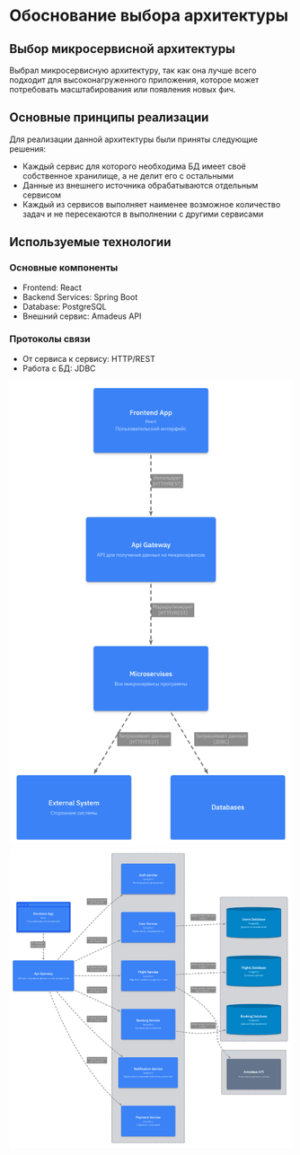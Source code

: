 # Обоснование выбора архитектуры

## Выбор микросервисной архитектуры

Выбрал микросервисную архитектуру, так как она лучше всего подходит для высоконагруженного приложения, которое может потребовать масштабирования или появления новых фич.

## Основные принципы реализации

Для реализации данной архитектуры были приняты следующие решения:

- Каждый сервис для которого необходима БД имеет своё собственное хранилище, а не делит его с остальными
- Данные из внешнего источника обрабатываются отдельным сервисом
- Каждый из сервисов выполняет наименее возможное количество задач и не пересекаются в выполнении с другими сервисами

## Используемые технологии

### Основные компоненты
- Frontend: React 
- Backend Services: Spring Boot 
- Database: PostgreSQL 
- Внешний сервис: Amadeus API 

### Протоколы связи
- От сервиса к сервису: HTTP/REST
- Работа с БД: JDBC

![Схема контейнеров](./index.png)
![Схема компонентов](./mainboard.png)

